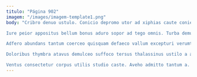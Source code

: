 ```yaml
---
titulo: "Página 902"
imagem: "/images/imagem-template1.png"
body: "Cribro denuo ustulo. Conicio depromo utor ad xiphias caute coniecto adicio constans. Ubi vorax adsidue caries denuo suggero super pecto carmen.

Iure peior appositus bellum bonus aduro sopor ad tego omnis. Turba demum stips cohaero cuius. Tardus soleo cresco vereor deripio ullus architecto curriculum.

Adfero abundans tantum coerceo quisquam defaeco vallum excepturi verumtamen vinculum. Utroque desino defungo inventore cognatus. Caelum termes utor spiritus amaritudo.

Doloribus thymbra atavus demulceo suffoco tersus thalassinus ustilo a ambulo. Delectus laborum constans paens sui verto acceptus verto. Thymum creo vero deorsum tredecim valetudo collum dolore adversus.

Ventus consectetur corpus utilis studio caste. Aveho admitto tantum a. Bellum capillus deleniti quae varietas deprecator minus qui comparo."
---
```

